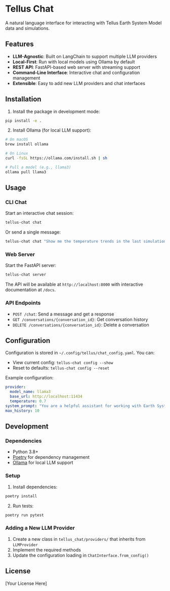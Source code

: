 # Tellus Chat

A natural language interface for interacting with Tellus Earth System Model data and simulations.

## Features

- **LLM-Agnostic**: Built on LangChain to support multiple LLM providers
- **Local-First**: Run with local models using Ollama by default
- **REST API**: FastAPI-based web server with streaming support
- **Command-Line Interface**: Interactive chat and configuration management
- **Extensible**: Easy to add new LLM providers and chat interfaces

## Installation

1. Install the package in development mode:

```bash
pip install -e .
```

2. Install Ollama (for local LLM support):

```bash
# On macOS
brew install ollama

# On Linux
curl -fsSL https://ollama.com/install.sh | sh

# Pull a model (e.g., llama3)
ollama pull llama3
```

## Usage

### CLI Chat

Start an interactive chat session:

```bash
tellus-chat chat
```

Or send a single message:

```bash
tellus-chat chat "Show me the temperature trends in the last simulation"
```

### Web Server

Start the FastAPI server:

```bash
tellus-chat server
```

The API will be available at `http://localhost:8000` with interactive documentation at `/docs`.

### API Endpoints

- `POST /chat`: Send a message and get a response
- `GET /conversations/{conversation_id}`: Get conversation history
- `DELETE /conversations/{conversation_id}`: Delete a conversation

## Configuration

Configuration is stored in `~/.config/tellus/chat_config.yaml`. You can:

- View current config: `tellus-chat config --show`
- Reset to defaults: `tellus-chat config --reset`

Example configuration:

```yaml
provider:
  model_name: llama3
  base_url: http://localhost:11434
  temperature: 0.7
system_prompt: "You are a helpful assistant for working with Earth System Model data."
max_history: 10
```

## Development

### Dependencies

- Python 3.8+
- [Poetry](https://python-poetry.org/) for dependency management
- [Ollama](https://ollama.ai/) for local LLM support

### Setup

1. Install dependencies:

```bash
poetry install
```

2. Run tests:

```bash
poetry run pytest
```

### Adding a New LLM Provider

1. Create a new class in `tellus_chat/providers/` that inherits from `LLMProvider`
2. Implement the required methods
3. Update the configuration loading in `ChatInterface.from_config()`

## License

[Your License Here]